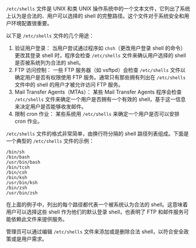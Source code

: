 `/etc/shells` 文件是 UNIX 和类 UNIX 操作系统中的一个文本文件，它列出了系统上认为是合法的、用户可以选择的 shell 的完整路径。这个文件对于系统安全和用户环境配置很重要。

以下是 `/etc/shells` 文件的几个用途：

1. 验证用户登录： 当用户尝试通过程序如 `chsh`（更改用户登录 shell 的命令）更改其登录 shell 时，程序会检查 `/etc/shells` 文件来确认用户选择的 shell 是否被系统列为合法的 shell。
2. FTP 访问控制： 一些 FTP 服务器（如 vsftpd）会检查 `/etc/shells` 文件以确定用户是否有权限使用 FTP 服务。通常只有那些拥有列出在 `/etc/shells` 文件中的 shell 的用户才被允许访问 FTP 服务。
3. Mail Transfer Agents（MTAs）： 某些 Mail Transfer Agents 程序会检查 `/etc/shells` 文件来确定一个用户是否拥有一个有效的 shell，基于这一信息来决定用户是否能够收发邮件。
4. 限制 cron 作业： 某些系统用 `/etc/shells` 来确定一个用户是否可以安排 cron 作业。

`/etc/shells` 文件的格式非常简单，由换行符分隔的 shell 路径列表组成。下面是一个典型的 `/etc/shells` 文件的示例：

```plaintext
/bin/sh
/bin/bash
/usr/bin/bash
/bin/tcsh
/bin/csh
/bin/ksh
/usr/bin/ksh
/bin/zsh
/usr/bin/zsh
```

在上面的例子中，列出的每个路径都代表一个被系统认为合法的 shell。这意味着用户可以选择这些 shell 作为他们的默认登录 shell，也表明了 FTP 和邮件服务可能依赖此文件来提供服务。

管理员可以通过编辑 `/etc/shells` 文件来添加或是删除合法 shell，以符合安全政策或是用户需求。